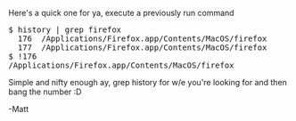 Here's a quick one for ya, execute a previously run command

<pre>
$ history | grep firefox
  176  /Applications/Firefox.app/Contents/MacOS/firefox
  177  /Applications/Firefox.app/Contents/MacOS/firefox
$ !176
/Applications/Firefox.app/Contents/MacOS/firefox
</pre>

Simple and nifty enough ay, grep history for w/e you're looking for and then bang the number :D

-Matt